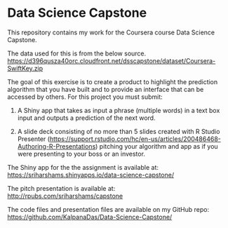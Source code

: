 # Data Science Capstone
This repository contains my work for the Coursera course Data Science Capstone.

The data used for this is from the below source. 
https://d396qusza40orc.cloudfront.net/dsscapstone/dataset/Coursera-SwiftKey.zip

The goal of this exercise is to create a product to highlight the prediction algorithm that you have built and to provide an interface that can be accessed by others. For this project you must submit:

1. A Shiny app that takes as input a phrase (multiple words) in a text box input and outputs a prediction of the next word.

2. A slide deck consisting of no more than 5 slides created with R Studio Presenter (https://support.rstudio.com/hc/en-us/articles/200486468-Authoring-R-Presentations) pitching your algorithm and app as if you were presenting to your boss or an investor.

The Shiny app for the the assignment is available at: https://sriharshams.shinyapps.io/data-science-capstone/

The pitch presentation is available at: http://rpubs.com/sriharshams/capstone

The code files and presentation files are available on my GitHub repo: https://github.com/KalpanaDas/Data-Science-Capstone/
